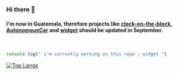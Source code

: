 ### Hi there 👋
#### I'm now in Guatemala, therefore projects like [clock-on-the-block](https://github.com/felop/clock-on-the-block), [AutonomousCar](https://github.com/felop/AutonomousCar) and [widget](https://github.com/felop/widget) should be updated in September.
<br/>

```javascript
console.log(" i'm currently working on this repo : widget ")
```

[![Top Langs](https://github-readme-stats.vercel.app/api/top-langs/?username=felop&layout=compact&hide=javascript&theme=merko)](https://github.com/anuraghazra/github-readme-stats)
